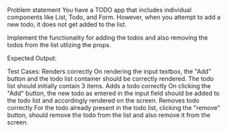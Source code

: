 Problem statement
You have a TODO app that includes individual components like List, Todo, and Form. However, when you attempt to add a new todo, it does not get added to the list.

Implement the functionality for adding the todos and also removing the todos from the list utlizing the props.

Expected Output:

Test Cases:
Renders correctly
On rendering the input textbox, the "Add" button and the todo list container should be correctly rendered.
The todo list should initially contain 3 items.
Adds a todo correctly
On clicking the "Add" button, the new todo as entered in the input field should be added to the todo list and accordingly rendered on the screen.
Removes todo correctly
For the todo already present in the todo list, clicking the "remove" button, should remove the todo from the list and also remove it from the screen.
